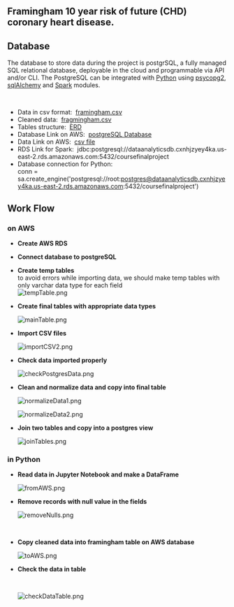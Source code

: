 ## Framingham 10 year risk of future (CHD) coronary heart disease.



## Database

The database to store data during the project is postgrSQL, a fully managed SQL relational database, deployable in the cloud and programmable via API and/or CLI. The PostgreSQL can be integrated with [Python](https://stackabuse.com/working-with-postgresql-in-python/) using [psycopg2](https://www.tutorialspoint.com/postgresql/postgresql_python.htm), [sqlAlchemy](https://docs.sqlalchemy.org/en/14/dialects/postgresql.html) and [Spark](https://spark.apache.org/docs/latest/) modules. <br/>

<br>

- Data in csv format:&nbsp; [framingham.csv](framingham.csv)
- Cleaned data:&nbsp; [fragmingham.csv](fragmingham.csv)
- Tables structure:&nbsp; [ERD](Images/ERD.png)
- Database Link on AWS:&nbsp; [postgreSQL Database](dataanalyticsdb.cxnhjzyey4ka.us-east-2.rds.amazonaws.com) 
- Data Link on AWS:&nbsp; [csv file](https://classprojectdata.s3.amazonaws.com/framingham.csv)
- RDS Link for Spark:&nbsp;  jdbc:postgresql://dataanalyticsdb.cxnhjzyey4ka.us-east-2.rds.amazonaws.com:5432/coursefinalproject
- Database connection for Python: <br/> conn = sa.create_engine('postgresql://root:postgres@dataanalyticsdb.cxnhjzyey4ka.us-east-2.rds.amazonaws.com:5432/coursefinalproject')


## Work Flow
### on AWS
- __Create AWS RDS__
- __Connect database to postgreSQL__
- __Create temp tables__ <br/>
  to avoid errors while importing data, we should make temp tables with only varchar data type for each field
  <br/>
  ![tempTable.png](Images/tempTable.png)
  <br/>
  
- __Create final tables with appropriate data types__

  
  ![mainTable.png](Images/mainTable.png)
  <br/>
  
- __Import CSV files__

  
  ![importCSV2.png](Images/importCSV2.png)
  <br/>
  
- __Check data imported properly__

  
  ![checkPostgresData.png](Images/checkPostgresData.png)
  <br/>
  
- __Clean and normalize data and copy into final table__

  
  ![normalizeData1.png](Images/normalizeData1.png)
  <br/>
  
  ![normalizeData2.png](Images/normalizeData2.png)
  <br/>
  
- __Join two tables and copy into a postgres view__

  
  ![joinTables.png](Images/joinTables.png)
  <br/>
  
### in Python

- __Read data in Jupyter Notebook and make a DataFrame__

  
  ![fromAWS.png](Images/fromAWS.png)
  <br/>
  
- __Remove records with null value in the fields__
  
  ![removeNulls.png](Images/removeNulls.png)
  
  <br/>
  
- __Copy cleaned data into framingham table on AWS database__

  
  ![toAWS.png](Images/toAWS.png)
  <br/>
  
- __Check the data in table__

  <br/>
  
  ![checkDataTable.png](Images/checkDataTable.png)
  <br/>
  




